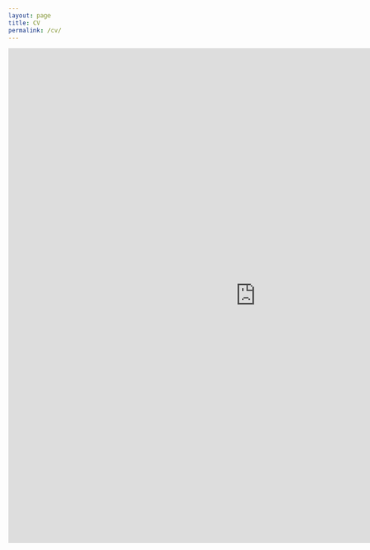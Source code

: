 ```yaml
---
layout: page
title: CV
permalink: /cv/
---
```


<embed src="https://jonasrieger.github.io/assets/cv.pdf" width="1000" height="1000" type="application/pdf" />
